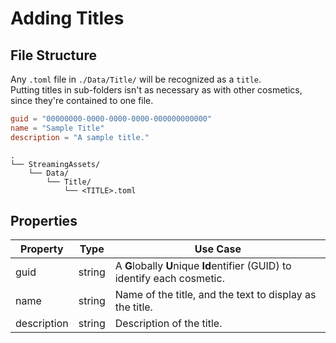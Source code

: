 # Adding Titles

## File Structure

Any `.toml` file in `./Data/Title/` will be recognized as a `title`.  
Putting titles in sub-folders isn't as necessary as with other cosmetics, since they're contained to one file.

```title.toml
guid = "00000000-0000-0000-0000-000000000000"
name = "Sample Title"
description = "A sample title."
```

```file tree
.
└── StreamingAssets/
    └── Data/
        └── Title/
            └── <TITLE>.toml
```

## Properties

| Property    | Type   | Use Case                                                                   |
|-------------|--------|----------------------------------------------------------------------------|
| guid        | string | A **G**lobally **U**nique **Id**entifier (GUID) to identify each cosmetic. |
| name        | string | Name of the title, and the text to display as the title.                   |
| description | string | Description of the title.                                                  |

